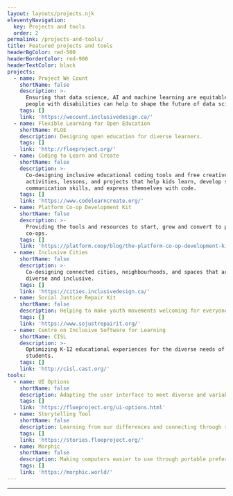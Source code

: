```yaml
---
layout: layouts/projects.njk
eleventyNavigation:
  key: Projects and tools
  order: 2
permalink: /projects-and-tools/
title: Featured projects and tools
headerBgColor: red-500
headerBorderColor: red-900
headerTextColor: black
projects:
  - name: Project We Count
    shortName: false
    description: >-
      Ensuring that data science, AI and machine learning are equitable and that
      people with disabilities can help to shape the future of data science.
    tags: []
    link: 'https://wecount.inclusivedesign.ca/'
  - name: Flexible Learning for Open Education
    shortName: FLOE
    description: Designing open education for diverse learners.
    tags: []
    link: 'http://floeproject.org/'
  - name: Coding to Learn and Create
    shortName: false
    description: >-
      Co-designing inclusive educational coding tools and free creative
      activities, lessons, and projects that help kids learn, develop social and
      communication skills, and express themselves with code.
    tags: []
    link: 'https://www.codelearncreate.org/'
  - name: Platform Co-op Development Kit
    shortName: false
    description: >-
      Providing the tools and resources to start, grow and convert to platform
      co-ops.
    tags: []
    link: 'https://platform.coop/blog/the-platform-co-op-development-kit/'
  - name: Inclusive Cities
    shortName: false
    description: >-
      Co-designing connected cities, neighbourhoods, and spaces that are more
      diverse and inclusive.
    tags: []
    link: 'https://cities.inclusivedesign.ca/'
  - name: Social Justice Repair Kit
    shortName: false
    description: Helping to make youth movements welcoming for everyone.
    tags: []
    link: 'https://www.sojustrepairit.org/'
  - name: Centre on Inclusive Software for Learning
    shortName: CISL
    description: >-
      Optimizing K-12 educational experiences for the diverse needs of all
      students.
    tags: []
    link: 'http://cisl.cast.org/'
tools:
  - name: UI Options
    shortName: false
    description: Adapting the user interface to meet diverse and variable personal needs.
    tags: []
    link: 'https://floeproject.org/ui-options.html'
  - name: Storytelling Tool
    shortName: false
    description: Learning from our differences and connecting through stories.
    tags: []
    link: 'https://stories.floeproject.org/'
  - name: Morphic
    shortName: false
    description: Making computers easier to use through portable preferences.
    tags: []
    link: 'https://morphic.world/'
---
```

***
